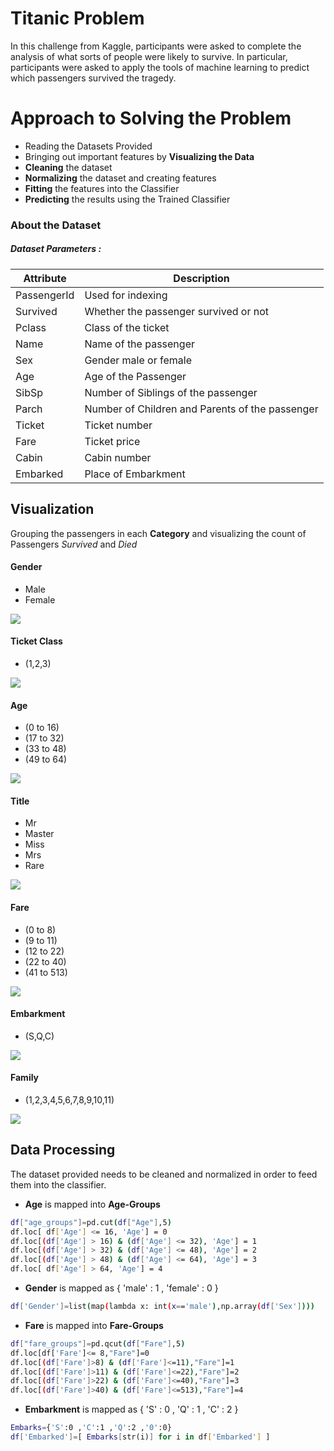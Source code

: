 # Titanic Problem

In this challenge from Kaggle, participants were asked to complete the analysis of what sorts of people were likely to survive. In particular, participants were asked to apply the tools of machine learning to predict which passengers survived the tragedy.
# Approach to Solving the Problem
  - Reading the Datasets Provided
  - Bringing out important features by **Visualizing the Data**
  - **Cleaning** the dataset
  - **Normalizing** the dataset and creating features
  - **Fitting** the features into the Classifier
  - **Predicting** the results using the Trained Classifier
### About the Dataset
##### **Dataset Parameters :**
###
| Attribute | Description |
| ------ | ------ |
| PassengerId| Used for indexing |
| Survived | Whether the passenger survived or not |
| Pclass | Class of the ticket |
| Name | Name of the passenger |
| Sex | Gender male or female |
| Age | Age of the Passenger |
| SibSp | Number of Siblings of the passenger |
| Parch | Number of Children and Parents of the passenger |
| Ticket |Ticket number|
| Fare | Ticket price |
| Cabin | Cabin number |
| Embarked | Place of Embarkment |

## Visualization
Grouping the passengers in each **Category** and visualizing the count of Passengers *Survived* and *Died*
#### Gender
  - Male
  - Female
<img src="./Visualize/Images2/gender.png" />

#### Ticket Class
  - (1,2,3)
<img src="./Visualize/Images2/class.png" />

#### Age
  - (0 to 16) 
  - (17 to 32)
  - (33 to 48)
  - (49 to 64)
<img src="./Visualize/Images2/age.png" />

#### Title
  - Mr
  - Master
  - Miss
  - Mrs
  - Rare
<img src="./Visualize/Images2/title.png" />

#### Fare
  - (0 to 8) 
  - (9 to 11)
  - (12 to 22)
  - (22 to 40)
  - (41 to 513)
<img src="./Visualize/Images2/fare.png" />

#### Embarkment
  - (S,Q,C)
<img src="./Visualize/Images2/embarkment.png" />

#### Family
  - (1,2,3,4,5,6,7,8,9,10,11)
<img src="./Visualize/Images2/family.png" />

## Data Processing 
The dataset provided needs to be cleaned and normalized in order to feed them into the classifier.
  - **Age** is mapped into **Age-Groups**
  ```sh
df["age_groups"]=pd.cut(df["Age"],5)
df.loc[ df['Age'] <= 16, 'Age'] = 0
df.loc[(df['Age'] > 16) & (df['Age'] <= 32), 'Age'] = 1
df.loc[(df['Age'] > 32) & (df['Age'] <= 48), 'Age'] = 2
df.loc[(df['Age'] > 48) & (df['Age'] <= 64), 'Age'] = 3
df.loc[ df['Age'] > 64, 'Age'] = 4
  ```
  - **Gender** is mapped as { 'male' : 1 , 'female' : 0 }
  ```sh
df['Gender']=list(map(lambda x: int(x=='male'),np.array(df['Sex'])))
  ```
  - **Fare** is mapped into **Fare-Groups**
```sh
df["fare_groups"]=pd.qcut(df["Fare"],5)
df.loc[df['Fare']<= 8,"Fare"]=0
df.loc[(df['Fare']>8) & (df['Fare']<=11),"Fare"]=1
df.loc[(df['Fare']>11) & (df['Fare']<=22),"Fare"]=2
df.loc[(df['Fare']>22) & (df['Fare']<=40),"Fare"]=3
df.loc[(df['Fare']>40) & (df['Fare']<=513),"Fare"]=4
```
  - **Embarkment** is mapped as { 'S' : 0 , 'Q' : 1 , 'C' : 2 }
```sh
Embarks={'S':0 ,'C':1 ,'Q':2 ,'0':0}
df['Embarked']=[ Embarks[str(i)] for i in df['Embarked'] ]
```
 
